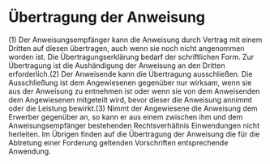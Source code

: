 # Übertragung der Anweisung

(1) Der Anweisungsempfänger kann die Anweisung durch Vertrag mit einem Dritten auf diesen übertragen, auch wenn sie noch nicht angenommen worden ist. Die Übertragungserklärung bedarf der schriftlichen Form. Zur Übertragung ist die Aushändigung der Anweisung an den Dritten erforderlich.(2) Der Anweisende kann die Übertragung ausschließen. Die Ausschließung ist dem Angewiesenen gegenüber nur wirksam, wenn sie aus der Anweisung zu entnehmen ist oder wenn sie von dem Anweisenden dem Angewiesenen mitgeteilt wird, bevor dieser die Anweisung annimmt oder die Leistung bewirkt.(3) Nimmt der Angewiesene die Anweisung dem Erwerber gegenüber an, so kann er aus einem zwischen ihm und dem Anweisungsempfänger bestehenden Rechtsverhältnis Einwendungen nicht herleiten. Im Übrigen finden auf die Übertragung der Anweisung die für die Abtretung einer Forderung geltenden Vorschriften entsprechende Anwendung. 

